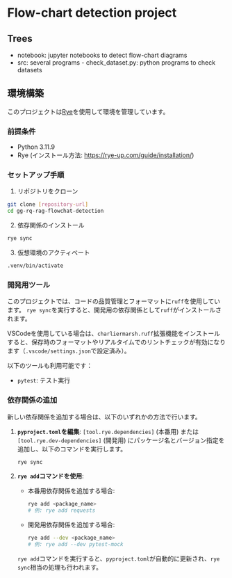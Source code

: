 # Flow-chart detection project
## Trees
- notebook: jupyter notebooks to detect flow-chart diagrams
- src: several programs
      - check_dataset.py: python programs to check datasets

## 環境構築

このプロジェクトは[Rye](https://rye-up.com/)を使用して環境を管理しています。

### 前提条件
- Python 3.11.9
- Rye (インストール方法: https://rye-up.com/guide/installation/)

### セットアップ手順

1. リポジトリをクローン
```bash
git clone [repository-url]
cd gg-rq-rag-flowchat-detection
```

2. 依存関係のインストール
```bash
rye sync
```

3. 仮想環境のアクティベート
```bash
.venv/bin/activate
```

### 開発用ツール
このプロジェクトでは、コードの品質管理とフォーマットに`ruff`を使用しています。
`rye sync`を実行すると、開発用の依存関係として`ruff`がインストールされます。

VSCodeを使用している場合は、`charliermarsh.ruff`拡張機能をインストールすると、保存時のフォーマットやリアルタイムでのリントチェックが有効になります（`.vscode/settings.json`で設定済み）。

以下のツールも利用可能です：
- `pytest`: テスト実行

### 依存関係の追加

新しい依存関係を追加する場合は、以下のいずれかの方法で行います。

1.  **`pyproject.toml`を編集**: `[tool.rye.dependencies]` (本番用) または `[tool.rye.dev-dependencies]` (開発用) にパッケージ名とバージョン指定を追加し、以下のコマンドを実行します。
    ```bash
    rye sync
    ```

2.  **`rye add`コマンドを使用**:
    - 本番用依存関係を追加する場合:
      ```bash
      rye add <package_name>
      # 例: rye add requests
      ```
    - 開発用依存関係を追加する場合:
      ```bash
      rye add --dev <package_name>
      # 例: rye add --dev pytest-mock
      ```
    `rye add`コマンドを実行すると、`pyproject.toml`が自動的に更新され、`rye sync`相当の処理も行われます。
